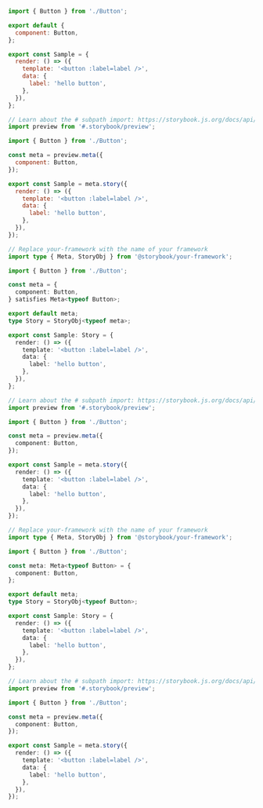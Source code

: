 ```js filename="Button.stories.js|jsx" renderer="common" language="js" tabTitle="CSF 3"
import { Button } from './Button';

export default {
  component: Button,
};

export const Sample = {
  render: () => ({
    template: '<button :label=label />',
    data: {
      label: 'hello button',
    },
  }),
};
```

```js filename="Button.stories.js|jsx" renderer="react" language="js" tabTitle="CSF Factory 🧪"
// Learn about the # subpath import: https://storybook.js.org/docs/api/csf/csf-factories#subpath-imports
import preview from '#.storybook/preview';

import { Button } from './Button';

const meta = preview.meta({
  component: Button,
});

export const Sample = meta.story({
  render: () => ({
    template: '<button :label=label />',
    data: {
      label: 'hello button',
    },
  }),
});
```

```ts filename="Button.stories.ts|tsx" renderer="common" language="ts-4-9" tabTitle="CSF 3"
// Replace your-framework with the name of your framework
import type { Meta, StoryObj } from '@storybook/your-framework';

import { Button } from './Button';

const meta = {
  component: Button,
} satisfies Meta<typeof Button>;

export default meta;
type Story = StoryObj<typeof meta>;

export const Sample: Story = {
  render: () => ({
    template: '<button :label=label />',
    data: {
      label: 'hello button',
    },
  }),
};
```

```ts filename="Button.stories.ts|tsx" renderer="react" language="ts-4-9" tabTitle="CSF Factory 🧪"
// Learn about the # subpath import: https://storybook.js.org/docs/api/csf/csf-factories#subpath-imports
import preview from '#.storybook/preview';

import { Button } from './Button';

const meta = preview.meta({
  component: Button,
});

export const Sample = meta.story({
  render: () => ({
    template: '<button :label=label />',
    data: {
      label: 'hello button',
    },
  }),
});
```

```ts filename="Button.stories.ts|tsx" renderer="common" language="ts" tabTitle="CSF 3"
// Replace your-framework with the name of your framework
import type { Meta, StoryObj } from '@storybook/your-framework';

import { Button } from './Button';

const meta: Meta<typeof Button> = {
  component: Button,
};

export default meta;
type Story = StoryObj<typeof Button>;

export const Sample: Story = {
  render: () => ({
    template: '<button :label=label />',
    data: {
      label: 'hello button',
    },
  }),
};
```

```ts filename="Button.stories.ts|tsx" renderer="react" language="ts" tabTitle="CSF Factory 🧪"
// Learn about the # subpath import: https://storybook.js.org/docs/api/csf/csf-factories#subpath-imports
import preview from '#.storybook/preview';

import { Button } from './Button';

const meta = preview.meta({
  component: Button,
});

export const Sample = meta.story({
  render: () => ({
    template: '<button :label=label />',
    data: {
      label: 'hello button',
    },
  }),
});
```
